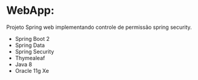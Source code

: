 # WebApp: 

Projeto Spring web implementando controle de permissão spring security.

* Spring Boot 2
* Spring Data
* Spring Security
* Thymealeaf
* Java 8
* Oracle 11g Xe
